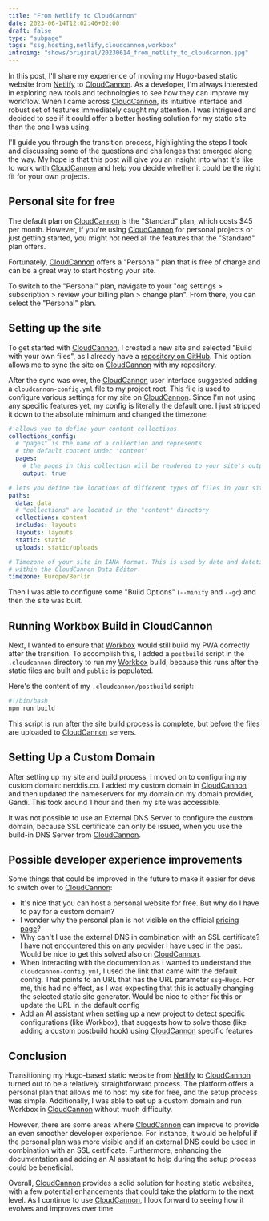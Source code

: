```yaml
---
title: "From Netlify to CloudCannon"
date: 2023-06-14T12:02:46+02:00
draft: false
type: "subpage"
tags: "ssg,hosting,netlify,cloudcannon,workbox"
introimg: "shows/original/20230614_from_netlify_to_cloudcannon.jpg"
---
```



In this post, I'll share my experience of moving my Hugo-based static website from [Netlify](https://www.netlify.com/) to [CloudCannon](https://cloudcannon.com). As a developer, I'm always interested in exploring new tools and technologies to see how they can improve my workflow. When I came across [CloudCannon](https://cloudcannon.com), its intuitive interface and robust set of features immediately caught my attention. I was intrigued and decided to see if it could offer a better hosting solution for my static site than the one I was using. 

I'll guide you through the transition process, highlighting the steps I took and discussing some of the questions and challenges that emerged along the way. My hope is that this post will give you an insight into what it's like to work with [CloudCannon](https://cloudcannon.com) and help you decide whether it could be the right fit for your own projects.


## Personal site for free

The default plan on [CloudCannon](https://cloudcannon.com) is the "Standard" plan, which costs $45 per month. However, if you're using [CloudCannon](https://cloudcannon.com) for personal projects or just getting started, you might not need all the features that the "Standard" plan offers.

Fortunately, [CloudCannon](https://cloudcannon.com) offers a "Personal" plan that is free of charge and can be a great way to start hosting your site. 

To switch to the "Personal" plan, navigate to your "org settings > subscription > review your billing plan > change plan". From there, you can select the "Personal" plan.


## Setting up the site

To get started with [CloudCannon](https://cloudcannon.com), I created a new site and selected "Build with your own files", as I already have a [repository on GitHub](https://github.com/NERDDISCO/nerddis.co). This option allows me to sync the site on [CloudCannon](https://cloudcannon.com) with my repository. 

After the sync was over, the [CloudCannon](https://cloudcannon.com) user interface suggested adding a `cloudcannon-config.yml` file to my project root. This file is used to configure various settings for my site on [CloudCannon](https://cloudcannon.com). Since I'm not using any specific features yet, my config is literally the default one. I just stripped it down to the absolute minimum and changed the timezone:


```yaml
# allows you to define your content collections
collections_config:
  # "pages" is the name of a collection and represents
  # the default content under "content"
  pages:
    # the pages in this collection will be rendered to your site's output
    output: true

# lets you define the locations of different types of files in your site
paths:
  data: data
  # "collections" are located in the "content" directory
  collections: content
  includes: layouts
  layouts: layouts
  static: static
  uploads: static/uploads

# Timezone of your site in IANA format. This is used by date and datetime inputs
# within the CloudCannon Data Editor.
timezone: Europe/Berlin
```

Then I was able to configure some "Build Options" (`--minify` and `--gc`) and then the site was built. 

## Running Workbox Build in CloudCannon

Next, I wanted to ensure that [Workbox](https://developer.chrome.com/docs/workbox/) would still build my PWA correctly after the transition. To accomplish this, I added a `postbuild` script in the `.cloudcannon` directory to run my [Workbox](https://developer.chrome.com/docs/workbox/) build, because this runs after the static files are built and `public` is populated. 

Here's the content of my `.cloudcannon/postbuild` script:

```bash
#!/bin/bash
npm run build
```

This script is run after the site build process is complete, but before the files are uploaded to [CloudCannon](https://cloudcannon.com) servers.

## Setting Up a Custom Domain

After setting up my site and build process, I moved on to configuring my custom domain: nerddis.co. I added my custom domain in [CloudCannon](https://cloudcannon.com) and then updated the nameservers for my domain on my domain provider, Gandi. This took around 1 hour and then my site was accessible. 

It was not possible to use an External DNS Server to configure the custom domain, because SSL certificate can only be issued, when you use the build-in DNS Server from [CloudCannon](https://cloudcannon.com). 


## Possible developer experience improvements

Some things that could be improved in the future to make it easier for devs to switch over to [CloudCannon](https://cloudcannon.com): 

* It's nice that you can host a personal website for free. But why do I have to pay for a custom domain? 
* I wonder why the personal plan is not visible on the official [pricing page](https://cloudcannon.com/pricing/)? 
* Why can't I use the external DNS in combination with an SSL certificate? I have not encountered this on any provider I have used in the past. Would be nice to get this solved also on [CloudCannon](https://cloudcannon.com). 
* When interacting with the documention as I wanted to understand the `cloudcannon-config.yml`, I used the link that came with the default config. That points to an URL that has the URL parameter `ssg=Hugo`. For me, this had no effect, as I was expecting that this is actually changing the selected static site generator. Would be nice to either fix this or update the URL in the default config
* Add an AI assistant when setting up a new project to detect specific configurations (like Workbox), that suggests how to solve those (like adding a custom postbuild hook) using [CloudCannon](https://cloudcannon.com) specific features

## Conclusion

Transitioning my Hugo-based static website from [Netlify](https://www.netlify.com/) to [CloudCannon](https://cloudcannon.com) turned out to be a relatively straightforward process. The platform offers a personal plan that allows me to host my site for free, and the setup process was simple. Additionally, I was able to set up a custom domain and run Workbox in [CloudCannon](https://cloudcannon.com) without much difficulty.

However, there are some areas where [CloudCannon](https://cloudcannon.com) can improve to provide an even smoother developer experience. For instance, it would be helpful if the personal plan was more visible and if an external DNS could be used in combination with an SSL certificate. Furthermore, enhancing the documentation and adding an AI assistant to help during the setup process could be beneficial.

Overall, [CloudCannon](https://cloudcannon.com) provides a solid solution for hosting static websites, with a few potential enhancements that could take the platform to the next level. As I continue to use [CloudCannon](https://cloudcannon.com), I look forward to seeing how it evolves and improves over time.
